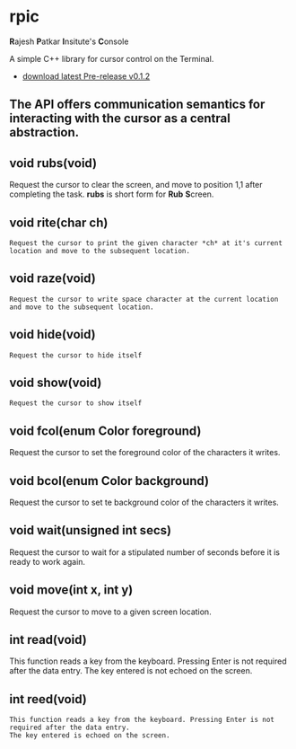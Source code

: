 # rpic
**R**ajesh **P**atkar **I**nsitute's **C**onsole

A simple C++ library for cursor control on the Terminal. 


* [download latest Pre-release v0.1.2](https://github.com/RajeshPatkarInstitute/RpISE-Terminal/releases/tag/v0.1.2)


## The API offers communication semantics for interacting with the cursor as a central abstraction.
## void rubs(void) 

Request the cursor to clear the screen, and move to position 1,1 after completing the task. **rubs** is short form for **Rub** **S**creen.

## void rite(char ch)

    Request the cursor to print the given character *ch* at it's current location and move to the subsequent location.
## void raze(void)

    Request the cursor to write space character at the current location and move to the subsequent location.

## void hide(void)

    Request the cursor to hide itself

## void show(void)

    Request the cursor to show itself

## void fcol(enum Color foreground)

   Request the cursor to set the foreground color of the characters it writes. 

## void bcol(enum Color background)

   Request the cursor to set te background color of the characters it writes.

## void wait(unsigned int secs)

   Request the cursor to wait for a stipulated number of seconds before it is ready to work again.

## void move(int x, int y)

   Request the cursor to move to a given screen location.

## int read(void)

   This function reads a key from the keyboard. Pressing Enter is not required after the data entry. 
   The key entered is not echoed on the screen.

## int reed(void)

    This function reads a key from the keyboard. Pressing Enter is not required after the data entry. 
    The key entered is echoed on the screen.
